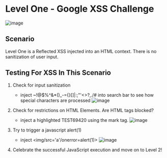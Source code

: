 <h1>Level One - Google XSS Challenge</h1>

![image](https://github.com/user-attachments/assets/e61adddd-2a8e-4a72-b229-5047aa5d177f)


<h2>Scenario</h2>

Level One is a Reflected XSS injected into an HTML context. There is no sanitization of user input.

<h2>Testing For XSS In This Scenario</h2>

1. Check for input sanitization
     - inject ~!@$%^&*()_-={}[]|\:;"'<>?,./# into search bar to see how special characters are processed
![image](https://github.com/user-attachments/assets/98437fc9-e5b9-42d4-a11a-cba426d1dcdd)

2. Check for restrictions on HTML Elements. Are HTML tags blocked?
     - inject a highlighted TEST69420 using the mark tag.
![image](https://github.com/user-attachments/assets/09b2f385-c5c3-431e-8bfb-2861876d61cd)

3. Try to trigger a javascript alert(1)
     - inject <img/src='a'/onerror=alert(1)> 
![image](https://github.com/user-attachments/assets/85d3a2ef-3637-4c78-a7c3-2219b6406431)

4. Celebrate the successful JavaScript execution and move on to Level 2!
